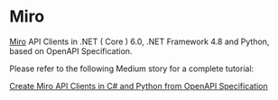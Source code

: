# Miro

[Miro](https://www.miro.com) API Clients in .NET ( Core ) 6.0, .NET Framework 4.8 and Python, based on OpenAPI Specification.

Please refer to the following Medium story for a complete tutorial:

[Create Miro API Clients in C# and Python from OpenAPI Specification]()
